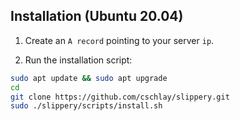## Installation (Ubuntu 20.04)

1. Create an `A record` pointing to your server `ip`.

2. Run the installation script:

```bash
sudo apt update && sudo apt upgrade
cd
git clone https://github.com/cschlay/slippery.git
sudo ./slippery/scripts/install.sh
```
